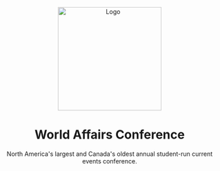 <div align="center">
    <img src="https://i.imgur.com/NuFogo7.png" alt="Logo" width="240">
    <h1>World Affairs Conference</h1>
    <p>North America's largest and Canada's oldest annual student-run current events conference.</p>
</div>

